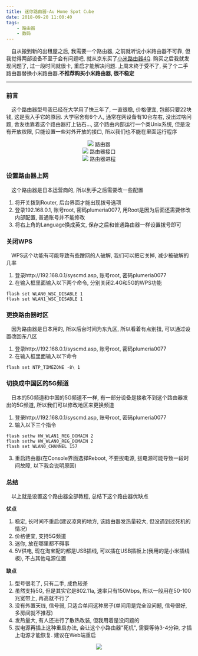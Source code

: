 ```yaml
---
title: 迷你路由器-Au Home Spot Cube
date: 2018-09-20 11:00:40
tags: 
    - 路由器
    - 数码
---
```


&ensp;&ensp;自从搬到新的出租屋之后, 我需要一个路由器, 之前就听说小米路由器不可靠, 但我觉得两部设备不至于会有问题吧, 就从京东买了[小米路由器4Q](https://item.mi.com/1182400090.html?cfrom=search). 购买之后我就发现问题了, 过一段时间就很卡, 重启才能解决问题. 上周末终于受不了, 买了个二手路由器替换小米路由器.**不推荐购买小米路由器, 很不稳定**

<!--more-->

---

### 前言
&ensp;&ensp;这个路由器型号我已经在大学用了快三年了, 一直很稳, 价格便宜, 包邮只要22块钱, 这是我入手它的原因. 大学宿舍有6个人, 通常在网设备有10台左右, 没出过啥问题, 舍友也靠着这个路由器打上钻石..., 这个路由内部运行一个类Unix系统, 但是没有开放权限, 只能设置一些对外开放的接口, 所以我们也不能在里面运行程序

<center>
<img src="https://ws1.sinaimg.cn/large/77cf1033gy1fvicqek80xj23342bkn7m.jpg"/>
路由器
</center>

<center>
<img src="https://ws1.sinaimg.cn/large/77cf1033gy1fvicqcv36uj23342bkarp.jpg"/>
路由器接口
</center>

<center>
<img src="https://ws1.sinaimg.cn/large/77cf1033gy1fvid01nausj20fc0lpabg.jpg"/>
路由器进程
</center>

### 设置路由器上网

&ensp;&ensp;这个路由器是日本运营商的, 所以到手之后需要改一些配置

1. 将开关拨到Router, 后台界面才能出现拨号选项
2. 登录192.168.0.1, 账号root, 密码plumeria0077, 用Root是因为后面还需要修改内部配置, 普通账号并不能修改
3. 将右上角的Language换成英文, 保存之后和普通路由器一样设置拨号即可

### 关闭WPS

&ensp;&ensp;WPS这个功能有可能导致有些蹭网的人破解, 我们可以把它关掉, 减少被破解的几率

1. 登录http://192.168.0.1/syscmd.asp, 账号root, 密码plumeria0077
2. 在输入框里面输入以下两个命令, 分别关闭2.4G和5G的WPS功能

```Shell
flash set WLAN0_WSC_DISABLE 1
flash set WLAN1_WSC_DISABLE 1
```

### 更换路由器时区

&ensp;&ensp;因为路由器是日本用的, 所以后台时间为东九区, 所以看着有点别扭, 可以通过设置改回东八区

1. 登录http://192.168.0.1/syscmd.asp, 账号root, 密码plumeria0077
2. 在输入框里面输入以下命令

```Shell
flash set NTP_TIMEZONE -8\ 1
```

### 切换成中国区的5G频道

&ensp;&ensp;日本的5G频道和中国的5G频道不一样, 有一部分设备是接收不到这个路由器发出的5G频道, 所以我们可以修改地区来更换频道

1. 登录http://192.168.0.1/syscmd.asp, 账号root, 密码plumeria0077
2. 输入以下三个指令

```Shell
flash sethw HW_WLAN1_REG_DOMAIN 2
flash sethw HW_WLAN0_REG_DOMAIN 2
flash set WLAN0_CHANNEL 157
```

3. 重启路由器(在Console界面选择Reboot, 不要拔电源, 拔电源可能导致一段时间故障, 以下我会说明原因)

### 总结

&ensp;&ensp;以上就是设置这个路由器全部教程, 总结下这个路由器优缺点

**优点**

1. 稳定, 长时间不重启(建议凉爽的地方, 该路由器发热量较大, 但没遇到过死机的情况)
2. 价格便宜, 支持5G频道
3. 迷你, 放在哪里都不碍事
4. 5V供电, 现在淘宝配的都是USB插线, 可以插在USB插板上(我用的是小米插线板), 不占其他电源位置

**缺点**

1. 型号很老了, 只有二手, 成色较差
2. 虽然支持5G, 但是其实它是802.11a, 速率只有150Mbps, 所以一般用在50-100兆宽带上, 再高就不行了
3. 没有外置天线, 信号弱, 只适合单间这种房子(单间用是完全没问题, 信号很好, 多房间就不推荐)
4. 发热量大, 有人还进行了散热改装, 但我用着是没问题的
5. 拔电源再插上这种重启办法, 会让这个小路由器"死机", 需要等待3-4分钟, 才插上电源才能恢复. 建议在Web端重启

<center>
<img src="https://ws1.sinaimg.cn/large/77cf1033gy1fvicqg4ekcj23342bkdrx.jpg">
</center>